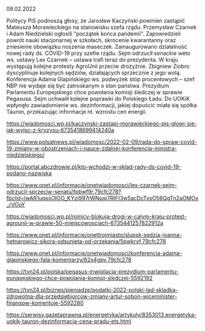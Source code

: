 09.02.2022

Politycy PiS podnoszą głosy, że Jarosław Kaczyński powinien zastąpić Mateusza Morawieckiego na stanowisku szefa rządu. Przemysław Czarnek i Adam Niedzielski ogłosili "początek końca pandemii". Zapowiedzieli powrót nauki stacjonarnej w szkołach, skrócenie kwarantanny oraz zniesienie obowiązku noszenia maseczek. Zainaugurowano działalność nowej rady ds. COVID-19 przy szefie rządu. Sejm odrzucił senackie weto ws. ustawy Lex Czarnek – ustawa trafi teraz do prezydenta. W kraju występują kolejne protesty AgroUnii przeciw drożyźnie. Zbigniew Ziobro dyscyplinuje kolejnych sędziów, działających sprzecznie z jego wolą. Konferencja Adama Glapińskiego ws. podwyżek stóp procentowych – szef NBP nie wydaje się być zatroskanym o stan państwa. Prezydium Parlamentu Europejskiego chce powołania komisji śledczej w sprawie Pegasusa. Sejm uchwalił kolejne poprawki do Polskiego Ładu. Do UOKiK wpłynęło zawiadomienie ws. dezinformacji, jakiej dopuścić miała się spółka Tauron, przekazując informacje nt. wzrostu cen energii.

https://wiadomosci.wp.pl/kaczynski-zastapi-morawieckiego-pis-glowi-sie-jak-wyjsc-z-kryzysu-6735418699414240a

https://www.polsatnews.pl/wiadomosc/2022-02-09/rada-do-spraw-covid-19-zmiany-w-obostrzeniach-i-nauce-zdalnej-konferencja-ministra-niedzielskiego/

https://portal.abczdrowie.pl/kto-wchodzi-w-sklad-rady-ds-covid-19-podano-nazwiska

https://www.onet.pl/informacje/onetwiadomosci/lex-czarnek-sejm-odrzucil-sprzeciw-senatu/fpbwf9r,79cfc278?fbclid=IwAR1uqssOIOO_KYzi997rWNuqi7RtFI3w5acDcTxsO56QgTn2aOMOx_rVOoY

https://wiadomosci.wp.pl/rolnicy-blokuja-drogi-w-calym-kraju-protest-agrounii-w-prawie-50-miejscowosciach-6735441257822912a

https://www.onet.pl/informacje/onettrojmiasto/slupsk-sedzia-joanna-hetnarowicz-sikora-odsunieta-od-orzekania/5pwkrvf,79cfc278

https://www.onet.pl/informacje/onetwiadomosci/konferencja-adama-glapinskiego-fala-komentarzy/62x4gpv,79cfc278

https://tvn24.pl/polska/pegasus-inwigilacja-prezydium-parlamentu-europejskiego-chce-powolania-komisji-sledczej-5592192

https://tvn24.pl/biznes/pieniadze/podatki-2022-polski-lad-skladka-zdrowotna-dla-przedsiebiorcow-zmiany-artur-sobon-wiceminister-finansow-komentuje-5592280

https://serwisy.gazetaprawna.pl/energetyka/artykuly/8353013,energetyka-uokik-tauron-dezinformacja-cena-pradu-ets.html